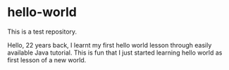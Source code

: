# hello-world
This is a test repository.

Hello, 22 years back, I learnt my first hello world lesson through easily available Java tutorial.  This is fun that I just started learning hello world as first lesson of a new world.
